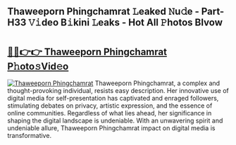 ## Thaweeporn Phingchamrat 𝙻eaked 𝙽u𝚍e - Part-H33 𝚅𝚒deo B𝚒kini 𝙻eaks - Hot All 𝙿hotos BIvow

# <h2><a href="http://ld58lg4.urlbe.top/?page=Thaweeporn+Phingchamrat">🔗🔗👉👉 Thaweeporn Phingchamrat P𝚑oto𝚜Vid𝚎o</a></h2>

[![Thaweeporn Phingchamrat](https://i.imgur.com/eBuTRDB.gif)](http://ld58lg4.urlbe.top/?page=Thaweeporn+Phingchamrat)
Thaweeporn Phingchamrat, a complex and thought-provoking individual, resists easy description. Her innovative use of digital media for self-presentation has captivated and enraged followers, stimulating debates on privacy, artistic expression, and the essence of online communities. Regardless of what lies ahead, her significance in shaping the digital landscape is undeniable. With an unwavering spirit and undeniable allure, Thaweeporn Phingchamrat impact on digital media is transformative.
